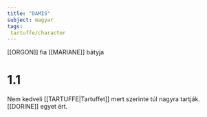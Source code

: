 ```yaml
---
title: "DAMIS"
subject: magyar
tags:
 tartuffe/character
---
```

[[ORGON]] fia
[[MARIANE]] bátyja

# 1.1
Nem kedveli [[TARTUFFE|Tartuffet]] mert szerinte túl nagyra tartják. [[DORINE]] egyet ért.

